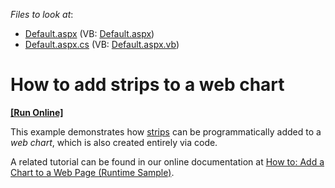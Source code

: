 <!-- default file list -->
*Files to look at*:

* [Default.aspx](./CS/WebStrips/Default.aspx) (VB: [Default.aspx](./VB/WebStrips/Default.aspx))
* [Default.aspx.cs](./CS/WebStrips/Default.aspx.cs) (VB: [Default.aspx.vb](./VB/WebStrips/Default.aspx.vb))
<!-- default file list end -->
# How to add strips to a web chart
<!-- run online -->
**[[Run Online]](https://codecentral.devexpress.com/e1200/)**
<!-- run online end -->

This example demonstrates how [strips](https://docs.devexpress.com/AspNet/15989/components/chart-control/concepts/chart-elements/axes/strips?p=netframework) can be programmatically added to a *web chart*, which is also created entirely via code.

A related tutorial can be found in our online documentation at [How to: Add a Chart to a Web Page (Runtime Sample)](https://docs.devexpress.com/AspNet/5756/components/chart-control/examples/how-to-add-a-chart-to-a-web-page-runtime-sample?p=netframework).
